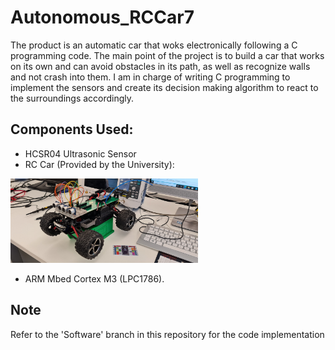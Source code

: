 # Autonomous_RCCar7

The product is an automatic car that woks electronically following a C programming code. The main point of the project is to build a car that works on its own and can avoid obstacles in its path, as well as recognize walls and not crash into them. I am in charge of writing C programming to implement the sensors and create its decision making algorithm to react to the surroundings accordingly. 

## Components Used:
- HCSR04 Ultrasonic Sensor
- RC Car (Provided by the University):
<img src="2_Sensors.jpg" width="300">

- ARM Mbed Cortex M3 (LPC1786).

## Note
Refer to the 'Software' branch in this repository for the code implementation
